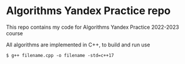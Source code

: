 # Algorithms Yandex Practice repo 
This repo contains my code for Algorithms Yandex Practice 2022-2023 course  

All algorithms are implemented in C++, to build and run use

    $ g++ filename.cpp -o filename -std=c++17

